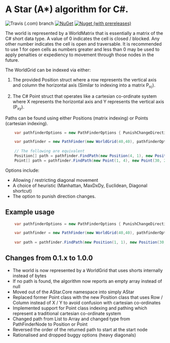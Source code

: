 A Star (A*) algorithm for C#.
=====

![Travis (.com) branch](https://img.shields.io/travis/com/valantonini/AStar/master?style=for-the-badge)
[![NuGet](https://img.shields.io/nuget/v/AStarLite.svg?style=for-the-badge)](https://www.nuget.org/packages/AStarLite/)
[![Nuget (with prereleases)](https://img.shields.io/nuget/vpre/AStarLite?style=for-the-badge)](https://www.nuget.org/packages/AStarLite/)

The world is represented by a WorldMatrix that is essentially a matrix of the C# short data type.
A value of 0 indicates the cell is closed / blocked. Any other number indicates the cell is open and traversable.
It is recommended to use 1 for open cells as numbers greater and less than 0 may be used to apply penalties or
expediency to movement through those nodes in the future.

The WorldGrid can be indexed via either:

1) The provided Position struct where a row represents the vertical axis and column the horizontal axis 
   (Similar to indexing into a matrix P<sub>rc</sub>).
   
2) The C# Point struct that operates like a cartesian co-ordinate system where 
   X represents the horizontal axis and Y represents the vertical axis (P<sub>xy</sub>).

Paths can be found using either Positions (matrix indexing) or Points (cartesian indexing).

```csharp
    var pathfinderOptions = new PathFinderOptions { PunishChangeDirection = true };

    var pathfinder = new PathFinder(new WorldGrid(40,40), pathfinderOptions);
    
    // The following are equivalent
    Position[] path = pathfinder.FindPath(new Position(4, 1), new Position(28, 30));
    Point[] path = pathfinder.FindPath(new Point(1, 4), new Point(30, 28));
```

Options include:
 - Allowing / restricting diagonal movement
 - A choice of heuristic (Manhattan, MaxDxDy, Euclidean, Diagonal shortcut)
 - The option to punish direction changes.

## Example usage
```csharp
    var pathfinderOptions = new PathFinderOptions { PunishChangeDirection = true };

    var pathfinder = new PathFinder(new WorldGrid(40,40), pathfinderOptions);
    
    var path = pathfinder.FindPath(new Position(1, 1), new Position(30, 30));
```

## Changes from 0.1.x to 1.0.0
- The world is now represented by a WorldGrid that uses shorts internally instead of bytes
- If no path is found, the algorithm now reports an empty array instead of null
- Moved out of the AStar.Core namespace into simply AStar
- Replaced former Point class with the new Position class that uses Row / Column instead of X / Y to avoid confusion with cartesian co-ordinates
- Implemented support for Point class indexing and pathing which represent a traditional cartesian co-ordinate system
- Changed path from List to Array and changed type from PathFinderNode to Position or Point
- Reversed the order of the returned path to start at the start node
- Rationalised and dropped buggy options (heavy diagonals)
